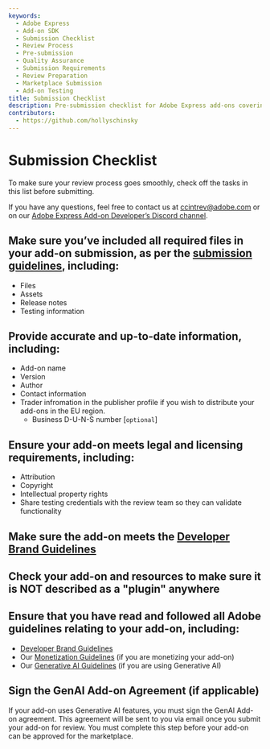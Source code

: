 ```yaml
---
keywords:
  - Adobe Express
  - Add-on SDK
  - Submission Checklist
  - Review Process
  - Pre-submission
  - Quality Assurance
  - Submission Requirements
  - Review Preparation
  - Marketplace Submission
  - Add-on Testing
title: Submission Checklist
description: Pre-submission checklist for Adobe Express add-ons covering required files, testing requirements, and preparation steps for marketplace review.
contributors:
  - https://github.com/hollyschinsky
---
```


# Submission Checklist

To make sure your review process goes smoothly, check off the tasks in this list before submitting.

If you have any questions, feel free to contact us at [ccintrev@adobe.com](mailto:ccintrev@adobe.com) or on our [Adobe Express Add-on Developer’s Discord channel](http://discord.gg/nc3QDyFeb4).

## Make sure you’ve included all required files in your add-on submission, as per the [submission guidelines](../public-dist.md#preparing-for-submission), including:

- Files
- Assets
- Release notes
- Testing information

## Provide accurate and up-to-date information, including:

- Add-on name
- Version
- Author
- Contact information
- Trader infromation in the publisher profile if you wish to distribute your add-ons in the EU region.
  - Business D-U-N-S number [`optional`]

## Ensure your add-on meets legal and licensing requirements, including:

- Attribution
- Copyright
- Intellectual property rights
- Share testing credentials with the review team so they can validate functionality

## Make sure the add-on meets the [Developer Brand Guidelines](https://developer.adobe.com/express/embed-sdk/docs/assets/34359598a6bd85d69f1f09839ec43e12/Adobe_Express_Partner_Program_brand_guide.pdf)

## Check your add-on and resources to make sure it is NOT described as a "plugin" anywhere

## Ensure that you have read and followed all Adobe guidelines relating to your add-on, including:

- [Developer Brand Guidelines](../guidelines/brand-guidelines.md)
- Our [Monetization Guidelines](../guidelines/monetization.md) (if you are monetizing your add-on)
- Our [Generative AI Guidelines](../guidelines/genai/) (if you are using Generative AI)

## Sign the GenAI Add-on Agreement (if applicable)

If your add-on uses Generative AI features, you must sign the GenAI Add-on agreement. This agreement will be sent to you via email once you submit your add-on for review. You must complete this step before your add-on can be approved for the marketplace.
